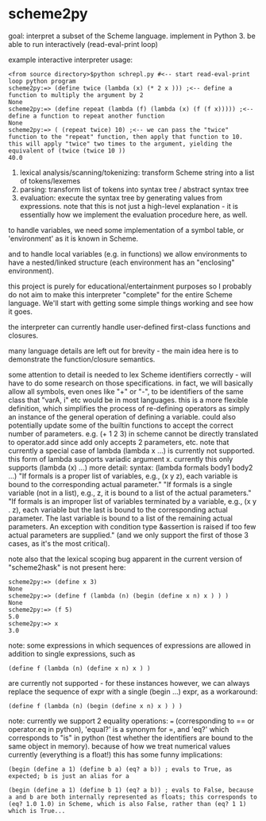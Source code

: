 # scheme2py

goal: interpret a subset of the Scheme language.  implement in Python 3.
be able to run interactively (read-eval-print loop)

example interactive interpreter usage:
```
<from source directory>$python schrepl.py #<-- start read-eval-print loop python program
scheme2py:=> (define twice (lambda (x) (* 2 x ))) ;<-- define a function to multiply the argument by 2
None
scheme2py:=> (define repeat (lambda (f) (lambda (x) (f (f x))))) ;<-- define a function to repeat another function
None
scheme2py:=> ( (repeat twice) 10) ;<-- we can pass the "twice" function to the "repeat" function, then apply that function to 10.  this will apply "twice" two times to the argument, yielding the equivalent of (twice (twice 10 ))
40.0
```

1. lexical analysis/scanning/tokenizing: transform Scheme string into a list of tokens/lexemes
2. parsing: transform list of tokens into syntax tree / abstract syntax tree
3. evaluation: execute the syntax tree by generating values from expressions.  note that this is not just a high-level explanation - it is essentially how we implement the evaluation procedure here, as well.

to handle variables, we need some implementation of a symbol table, or 'environment' as it is known in Scheme.

and to handle local variables (e.g. in functions) we allow environments to have a nested/linked structure (each environment has an "enclosing" environment).

this project is purely for educational/entertainment purposes so I probably do not aim to make this interpreter "complete" for the entire Scheme language.  We'll start with getting some simple things working and see how it goes.

the interpreter can currently handle user-defined first-class functions and closures.

many language details are left out for brevity - the main idea here is to demonstrate the function/closure semantics.

some attention to detail is needed to lex Scheme identifiers correctly - will have to do some research on those specifications.
in fact, we will basically allow all symbols, even ones like "+" or "-", to be identifiers of the same class that "varA, i" etc would be in most languages.  this is a more flexible definition, which simplifies the process of re-defining operators  as simply an instance of the general operation of defining a variable.
could also potentially update some of the builtin functions to accept the correct number of parameters. e.g. (+ 1 2 3) in scheme cannot be directly translated to operator.add since add only accepts 2 parameters, etc.
note that currently a special case of lambda (lambda x ...) is currently not supported.  this form of lambda supports variadic argument x.  currently this only supports (lambda (x) ...)
more detail: syntax: (lambda formals body1 body2 ...)
"If formals is a proper list of variables, e.g., (x y z), each variable is bound to the corresponding actual parameter."
"If formals is a single variable (not in a list), e.g., z, it is bound to a list of the actual parameters."
"If formals is an improper list of variables terminated by a variable, e.g., (x y . z), each variable but the last is bound to the corresponding actual parameter. The last variable is bound to a list of the remaining actual parameters. An exception with condition type &assertion is raised if too few actual parameters are supplied."
(and we only support the first of those 3 cases, as it's the most critical).

note also that the lexical scoping bug apparent in the current version of "scheme2hask" is not present here:
```
scheme2py:=> (define x 3)
None
scheme2py:=> (define f (lambda (n) (begin (define x n) x ) ) )
None
scheme2py:=> (f 5)
5.0
scheme2py:=> x
3.0
```

note: some expressions in which sequences of expressions are allowed in addition to single expressions, such as 
``` 
(define f (lambda (n) (define x n) x ) )
```
are currently not supported - for these instances however, we can always replace the sequence of expr with a single (begin ...) expr, as a workaround:
```
(define f (lambda (n) (begin (define x n) x ) ) )
```

note: currently we support 2 equality operations: `=` (corresponding to == or operator.eq in python), 'equal?' is a synonym for =, and 'eq?' which corresponds to "is" in python (test whether the identifiers are bound to the same object in memory).  because of how we treat numerical values currently (everything is a float!) this has some funny implications:
```
(begin (define a 1) (define b a) (eq? a b)) ; evals to True, as expected; b is just an alias for a
```
```
(begin (define a 1) (define b 1) (eq? a b)) ; evals to False, because a and b are both internally represented as floats; this corresponds to (eq? 1.0 1.0) in Scheme, which is also False, rather than (eq? 1 1) which is True...
```

